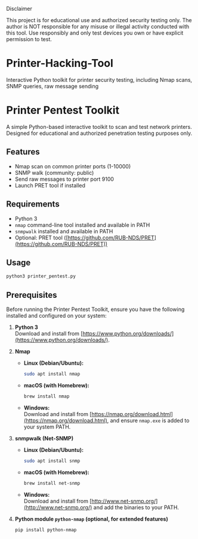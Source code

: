 Disclaimer

This project is for educational use and authorized security testing only.
The author is NOT responsible for any misuse or illegal activity conducted with this tool.
Use responsibly and only test devices you own or have explicit permission to test.

# Printer-Hacking-Tool
Interactive Python toolkit for printer security testing, including Nmap scans, SNMP queries, raw message sending

# Printer Pentest Toolkit

A simple Python-based interactive toolkit to scan and test network printers.  
Designed for educational and authorized penetration testing purposes only.

## Features

- Nmap scan on common printer ports (1-10000)  
- SNMP walk (community: public)  
- Send raw messages to printer port 9100  
- Launch PRET tool if installed

## Requirements

- Python 3  
- `nmap` command-line tool installed and available in PATH  
- `snmpwalk` installed and available in PATH  
- Optional: PRET tool ([https://github.com/RUB-NDS/PRET](https://github.com/RUB-NDS/PRET))

## Usage

```bash
python3 printer_pentest.py
```



## Prerequisites

Before running the Printer Pentest Toolkit, ensure you have the following installed and configured on your system:

1. **Python 3**  
   Download and install from [https://www.python.org/downloads/](https://www.python.org/downloads/).

2. **Nmap**  
   - **Linux (Debian/Ubuntu):**  
     ```bash
     sudo apt install nmap
     ```  
   - **macOS (with Homebrew):**  
     ```bash
     brew install nmap
     ```  
   - **Windows:**  
     Download and install from [https://nmap.org/download.html](https://nmap.org/download.html), and ensure `nmap.exe` is added to your system PATH.

3. **snmpwalk (Net-SNMP)**  
   - **Linux (Debian/Ubuntu):**  
     ```bash
     sudo apt install snmp
     ```  
   - **macOS (with Homebrew):**  
     ```bash
     brew install net-snmp
     ```  
   - **Windows:**  
     Download and install from [http://www.net-snmp.org/](http://www.net-snmp.org/) and add the binaries to your PATH.

4. **Python module `python-nmap` (optional, for extended features)**  
   ```bash
   pip install python-nmap




